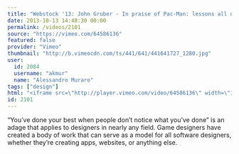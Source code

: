 ```yaml
---
title: "Webstock '13: John Gruber - In praise of Pac-Man: lessons all designers can learn from the perfect video game"
date: 2013-10-13 14:48:30 00:00
permalink: /videos/2101
source: "https://vimeo.com/64586136"
featured: false
provider: "Vimeo"
thumbnail: "http://b.vimeocdn.com/ts/441/641/441641727_1280.jpg"
user:
  id: 2084
  username: "akmur"
  name: "Alessandro Muraro"
tags: ["design"]
html: "<iframe src=\"http://player.vimeo.com/video/64586136\" width=\"1280\" height=\"720\" frameborder=\"0\" webkitallowfullscreen mozallowfullscreen allowfullscreen></iframe>"
id: 2101
---
```


“You’ve done your best when people don’t notice what you’ve done” is an adage that applies to designers in nearly any field. Game designers have created a body of work that can serve as a model for all software designers, whether they’re creating apps, websites, or anything else.